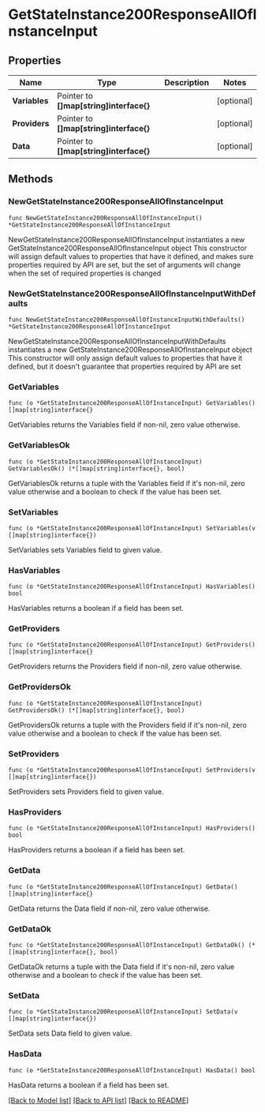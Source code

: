 # GetStateInstance200ResponseAllOfInstanceInput

## Properties

Name | Type | Description | Notes
------------ | ------------- | ------------- | -------------
**Variables** | Pointer to **[]map[string]interface{}** |  | [optional] 
**Providers** | Pointer to **[]map[string]interface{}** |  | [optional] 
**Data** | Pointer to **[]map[string]interface{}** |  | [optional] 

## Methods

### NewGetStateInstance200ResponseAllOfInstanceInput

`func NewGetStateInstance200ResponseAllOfInstanceInput() *GetStateInstance200ResponseAllOfInstanceInput`

NewGetStateInstance200ResponseAllOfInstanceInput instantiates a new GetStateInstance200ResponseAllOfInstanceInput object
This constructor will assign default values to properties that have it defined,
and makes sure properties required by API are set, but the set of arguments
will change when the set of required properties is changed

### NewGetStateInstance200ResponseAllOfInstanceInputWithDefaults

`func NewGetStateInstance200ResponseAllOfInstanceInputWithDefaults() *GetStateInstance200ResponseAllOfInstanceInput`

NewGetStateInstance200ResponseAllOfInstanceInputWithDefaults instantiates a new GetStateInstance200ResponseAllOfInstanceInput object
This constructor will only assign default values to properties that have it defined,
but it doesn't guarantee that properties required by API are set

### GetVariables

`func (o *GetStateInstance200ResponseAllOfInstanceInput) GetVariables() []map[string]interface{}`

GetVariables returns the Variables field if non-nil, zero value otherwise.

### GetVariablesOk

`func (o *GetStateInstance200ResponseAllOfInstanceInput) GetVariablesOk() (*[]map[string]interface{}, bool)`

GetVariablesOk returns a tuple with the Variables field if it's non-nil, zero value otherwise
and a boolean to check if the value has been set.

### SetVariables

`func (o *GetStateInstance200ResponseAllOfInstanceInput) SetVariables(v []map[string]interface{})`

SetVariables sets Variables field to given value.

### HasVariables

`func (o *GetStateInstance200ResponseAllOfInstanceInput) HasVariables() bool`

HasVariables returns a boolean if a field has been set.

### GetProviders

`func (o *GetStateInstance200ResponseAllOfInstanceInput) GetProviders() []map[string]interface{}`

GetProviders returns the Providers field if non-nil, zero value otherwise.

### GetProvidersOk

`func (o *GetStateInstance200ResponseAllOfInstanceInput) GetProvidersOk() (*[]map[string]interface{}, bool)`

GetProvidersOk returns a tuple with the Providers field if it's non-nil, zero value otherwise
and a boolean to check if the value has been set.

### SetProviders

`func (o *GetStateInstance200ResponseAllOfInstanceInput) SetProviders(v []map[string]interface{})`

SetProviders sets Providers field to given value.

### HasProviders

`func (o *GetStateInstance200ResponseAllOfInstanceInput) HasProviders() bool`

HasProviders returns a boolean if a field has been set.

### GetData

`func (o *GetStateInstance200ResponseAllOfInstanceInput) GetData() []map[string]interface{}`

GetData returns the Data field if non-nil, zero value otherwise.

### GetDataOk

`func (o *GetStateInstance200ResponseAllOfInstanceInput) GetDataOk() (*[]map[string]interface{}, bool)`

GetDataOk returns a tuple with the Data field if it's non-nil, zero value otherwise
and a boolean to check if the value has been set.

### SetData

`func (o *GetStateInstance200ResponseAllOfInstanceInput) SetData(v []map[string]interface{})`

SetData sets Data field to given value.

### HasData

`func (o *GetStateInstance200ResponseAllOfInstanceInput) HasData() bool`

HasData returns a boolean if a field has been set.


[[Back to Model list]](../README.md#documentation-for-models) [[Back to API list]](../README.md#documentation-for-api-endpoints) [[Back to README]](../README.md)


